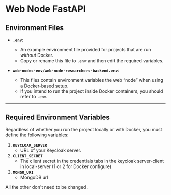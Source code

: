 # Web Node FastAPI 

## Environment Files

- **`.env`**:  
  - An example environment file provided for projects that are run _without_ Docker.  
  - Copy or rename this file to `.env` and then edit the required variables.

- **`web-nodes-env/web-node-researchers-backend.env`**:  
  - This files contain environment variables the web “node” when using a Docker-based setup.  
  - If you intend to run the project inside Docker containers, you should refer to `.env`.

---

## Required Environment Variables

Regardless of whether you run the project locally or with Docker, you must define the following variables:

1. **`KEYCLOAK_SERVER`**  
   - URL of your Keycloak server.
2. **`CLIENT_SECRET`**
   - The client secret in the credentials tabs in the keycloak server-client in local-server (1 or 2 for Docker configure)
3. **`MONGO_URI`**
   - MongoDB url

All the other don't need to be changed.
